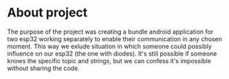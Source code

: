 # About project 

The purpose of the project was creating a bundle android application for two esp32 working separately to enable their communication in any chosen moment. This way we exlude situation in which someone could possibly influence on our esp32 (the one with diodes). It's still possible if someone knows the specific topic and strings, but we can confess it's impossible without sharing the code.  

